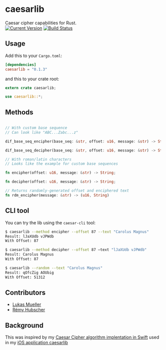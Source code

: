 # caesarlib
Caesar cipher capabilities for Rust.<br>
[![Current Version](http://meritbadge.herokuapp.com/caesarlib)](https://crates.io/crates/caesarlib)
[![Build Status](https://travis-ci.org/caesarlib/caesarlib.rs.svg)](https://travis-ci.org/caesarlib/caesarlib.rs)

## Usage
Add this to your `Cargo.toml`:

```toml
[dependencies]
caesarlib = "0.1.3"
```

and this to your crate root:

```rust
extern crate caesarlib;

use caesarlib::*;
```

## Methods
```rust

// With custom base sequence
// Can look like "ABC...Zabc...z"

dif_base_seq_encipher(base_seq: &str, offset: u16, message: &str) -> String

dif_base_seq_decipher(base_seq: &str, offset: u16, message: &str) -> String

// With roman/latin characters
// Looks like the example for custom base sequences

fn encipher(offset: u16, message: &str) -> String;

fn decipher(offset: u16, message: &str) -> String;

// Returns randomly-generated offset and enciphered text
fn rdm_encipher(message: &str) -> (u16, String)
```

## CLI tool

You can try the lib using the `caesar-cli` tool:

```sh
$ caesarlib --method encipher --offset 87 --text "Carolus Magnus"
Result: lJaXUdb vJPWdb
With Offset: 87

$ caesarlib --method decipher --offset 87 —text "lJaXUdb vJPWdb"
Result: Carolus Magnus
With Offset: 87

$ caesarlib --random --text "Carolus Magnus"
Result: qOfcZig AOUbig
With Offset: 51312
```

## Contributors
* [Lukas Mueller](https://github.com/luki)
* [Rémy Hubscher](https://github.com/natim)

## Background
This was inspired by my [Caesar Cipher algorithm
implentation in Swift](https://github.com/luki/CaesarCy/blob/master/Caesar/Algorithms.swift) used in my [iOS application caesarlib](https://github.com/luki/CaesarCy)
